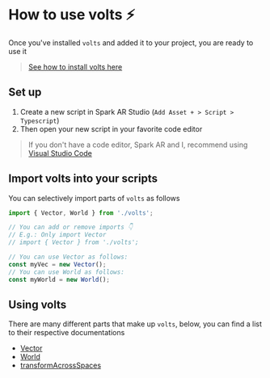 # How to use volts ⚡️

Once you've installed `volts` and added it to your project, you are ready to use it

> [See how to install volts here](install.md)

## Set up

1. Create a new script in Spark AR Studio \(`Add Asset + > Script > Typescript`\)
2. Then open your new script in your favorite code editor

> If you don't have a code editor, Spark AR and I, recommend using [Visual Studio Code](https://code.visualstudio.com)

## Import volts into your scripts

You can selectively import parts of `volts` as follows

```typescript
import { Vector, World } from './volts';

// You can add or remove imports 👇
// E.g.: Only import Vector
// import { Vector } from './volts';

// You can use Vector as follows:
const myVec = new Vector();
// You can use World as follows:
const myWorld = new World();
```

## Using volts

There are many different parts that make up `volts`, below, you can find a list to their respective documentations

* [Vector](vector.md)
* [World](https://github.com/tomaspietravallo/sparkar-volts/tree/b3239e897dfdc3f8160753b5bbebdcd9eb2451f1/docs/world.md)
* [transformAcrossSpaces](https://github.com/tomaspietravallo/sparkar-volts/tree/b3239e897dfdc3f8160753b5bbebdcd9eb2451f1/docs/transformAcrossSpaces.md)

